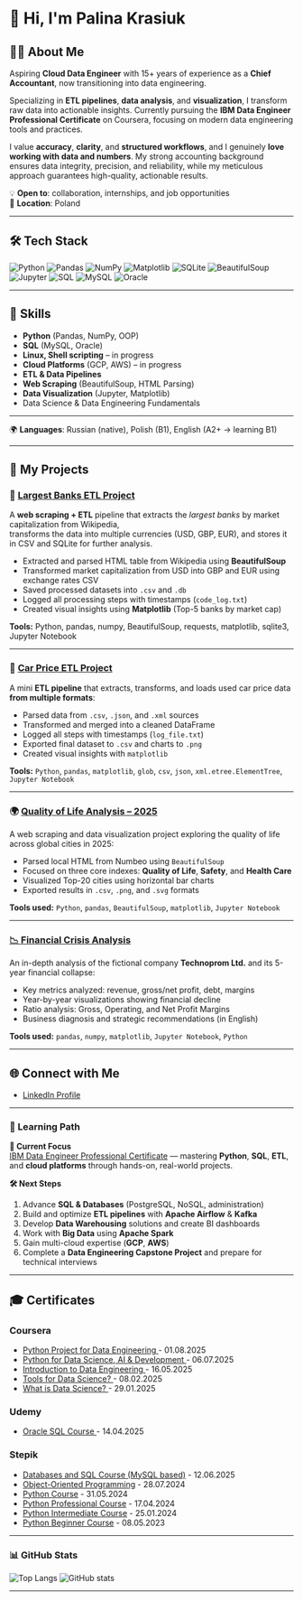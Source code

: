 # 👋 Hi, I'm Palina Krasiuk

## 👩‍💻 About Me

Aspiring **Cloud Data Engineer** with 15+ years of experience as a **Chief Accountant**, now transitioning into data engineering.  

Specializing in **ETL pipelines**, **data analysis**, and **visualization**, I transform raw data into actionable insights. Currently pursuing the **IBM Data Engineer Professional Certificate** on Coursera, focusing on modern data engineering tools and practices.  

I value **accuracy**, **clarity**, and **structured workflows**, and I genuinely **love working with data and numbers**. My strong accounting background ensures data integrity, precision, and reliability, while my meticulous approach guarantees high-quality, actionable results.  

💡 **Open to**: collaboration, internships, and job opportunities  
📍 **Location**: Poland

---

## 🛠 Tech Stack  

![Python](https://img.shields.io/badge/Python-3776AB?style=for-the-badge&logo=python&logoColor=white)
![Pandas](https://img.shields.io/badge/Pandas-150458?style=for-the-badge&logo=pandas&logoColor=white)
![NumPy](https://img.shields.io/badge/NumPy-013243?style=for-the-badge&logo=numpy&logoColor=white)
![Matplotlib](https://img.shields.io/badge/Matplotlib-11557c?style=for-the-badge)
![SQLite](https://img.shields.io/badge/SQLite-003B57?style=for-the-badge&logo=sqlite&logoColor=white)
![BeautifulSoup](https://img.shields.io/badge/BeautifulSoup-4B8BBE?style=for-the-badge&logo=python&logoColor=white)
![Jupyter](https://img.shields.io/badge/Jupyter-F37626?style=for-the-badge&logo=jupyter&logoColor=white)
![SQL](https://img.shields.io/badge/SQL-336791?style=for-the-badge&logo=postgresql&logoColor=white)
![MySQL](https://img.shields.io/badge/MySQL-4479A1?style=for-the-badge&logo=mysql&logoColor=white)
![Oracle](https://img.shields.io/badge/Oracle-F80000?style=for-the-badge&logo=oracle&logoColor=white)

---

## 🧠 Skills  

- **Python** (Pandas, NumPy, OOP)  
- **SQL** (MySQL, Oracle)  
- **Linux, Shell scripting** – in progress  
- **Cloud Platforms** (GCP, AWS) – in progress  
- **ETL & Data Pipelines**  
- **Web Scraping** (BeautifulSoup, HTML Parsing)  
- **Data Visualization** (Jupyter, Matplotlib)  
- Data Science & Data Engineering Fundamentals  

---

🌍 **Languages**: Russian (native), Polish (B1), English (A2+ → learning B1)  

---

## 🚀 My Projects

### 🏦 [Largest Banks ETL Project](https://github.com/CloudDataPalina/Largest-Banks-ETL)

A **web scraping + ETL** pipeline that extracts the *largest banks* by market capitalization from Wikipedia,  
transforms the data into multiple currencies (USD, GBP, EUR), and stores it in CSV and SQLite for further analysis.

- Extracted and parsed HTML table from Wikipedia using **BeautifulSoup**
- Transformed market capitalization from USD into GBP and EUR using exchange rates CSV
- Saved processed datasets into `.csv` and `.db`
- Logged all processing steps with timestamps (`code_log.txt`)
- Created visual insights using **Matplotlib** (Top-5 banks by market cap)

**Tools:** Python, pandas, numpy, BeautifulSoup, requests, matplotlib, sqlite3, Jupyter Notebook

---

### 🚗 [Car Price ETL Project](https://github.com/CloudDataPalina/ETL_Project/)

A mini **ETL pipeline** that extracts, transforms, and loads used car price data **from multiple formats**:

- Parsed data from `.csv`, `.json`, and `.xml` sources  
- Transformed and merged into a cleaned DataFrame  
- Logged all steps with timestamps (`log_file.txt`)  
- Exported final dataset to `.csv` and charts to `.png`  
- Created visual insights with `matplotlib`

**Tools:** `Python`, `pandas`, `matplotlib`, `glob`, `csv`, `json`, `xml.etree.ElementTree`, `Jupyter Notebook`

---

### 🌍 [Quality of Life Analysis – 2025](https://github.com/CloudDataPalina/Quality-of-Life-2025)

A web scraping and data visualization project exploring the quality of life across global cities in 2025:

- Parsed local HTML from Numbeo using `BeautifulSoup`
- Focused on three core indexes: **Quality of Life**, **Safety**, and **Health Care**
- Visualized Top-20 cities using horizontal bar charts
- Exported results in `.csv`, `.png`, and `.svg` formats

**Tools used:** `Python`, `pandas`, `BeautifulSoup`, `matplotlib`, `Jupyter Notebook`

---

### [📉 Financial Crisis Analysis](https://github.com/CloudDataPalina/Financial-Crisis-Analysis)

An in-depth analysis of the fictional company **Technoprom Ltd.** and its 5-year financial collapse:

- Key metrics analyzed: revenue, gross/net profit, debt, margins  
- Year-by-year visualizations showing financial decline  
- Ratio analysis: Gross, Operating, and Net Profit Margins  
- Business diagnosis and strategic recommendations (in English)

**Tools used:** `pandas`, `numpy`, `matplotlib`, `Jupyter Notebook`, `Python`

---

## 🌐 Connect with Me
- [LinkedIn Profile](https://www.linkedin.com/in/palina-krasiuk-954404372/)

---

### 📅 Learning Path

**🎯 Current Focus**  
[IBM Data Engineer Professional Certificate](https://www.coursera.org/professional-certificates/ibm-data-engineer) — mastering **Python**, **SQL**, **ETL**, and **cloud platforms** through hands-on, real-world projects.

**🛠 Next Steps**  
1. Advance **SQL & Databases** (PostgreSQL, NoSQL, administration)  
2. Build and optimize **ETL pipelines** with **Apache Airflow** & **Kafka**  
3. Develop **Data Warehousing** solutions and create BI dashboards  
4. Work with **Big Data** using **Apache Spark**  
5. Gain multi-cloud expertise (**GCP**, **AWS**)  
6. Complete a **Data Engineering Capstone Project** and prepare for technical interviews  

---

## 🎓 Certificates

### Coursera

- [Python Project for Data Engineering ](https://coursera.org/share/7db0e33b2da935334bc601a87de1f2fc) - 01.08.2025
- [Python for Data Science, AI & Development ](https://www.coursera.org/account/accomplishments/verify/RE1QJ5J27Q9M) - 06.07.2025
- [Introduction to Data Engineering ](https://www.coursera.org/account/accomplishments/verify/Q1QM933TRCOI) - 16.05.2025 
- [Tools for Data Science? ](https://www.coursera.org/account/accomplishments/verify/7MXBOZMD8SHE) - 08.02.2025
- [What is Data Science? ](https://www.coursera.org/account/accomplishments/verify/6XFV92CM88JB) - 29.01.2025
  

### Udemy

- [Oracle SQL Course ](https://www.udemy.com/certificate/UC-0980df6f-7645-4129-a572-7a045118e41e/) - 14.04.2025
  

### Stepik

- [Databases and SQL Course (MySQL based)](https://stepik.org/cert/2888336?lang=en) - 12.06.2025
- [Object-Oriented Programming](https://stepik.org/cert/2530129?lang=en) - 28.07.2024 
- [Python Course](https://stepik.org/cert/2486167?lang=en) - 31.05.2024
- [Python Professional Course](https://stepik.org/cert/2432220?lang=en) - 17.04.2024
- [Python Intermediate Course](https://stepik.org/cert/2341634?lang=en) - 25.01.2024   
- [Python Beginner Course](https://stepik.org/cert/2056820?lang=en) - 08.05.2023

---

### 📊 GitHub Stats

![Top Langs](https://github-readme-stats.vercel.app/api/top-langs/?username=CloudDataPalina&layout=compact)
![GitHub stats](https://github-readme-stats.vercel.app/api?username=CloudDataPalina&show_icons=true)

---
  
